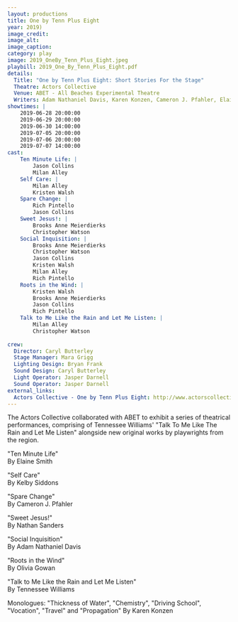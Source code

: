 ```yaml
---
layout: productions
title: One by Tenn Plus Eight
year: 2019)
image_credit: 
image_alt:
image_caption:
category: play
image: 2019_OneBy_Tenn_Plus_Eight.jpeg
playbill: 2019_One_By_Tenn_Plus_Eight.pdf
details:
  Title: "One by Tenn Plus Eight: Short Stories For the Stage"
  Theatre: Actors Collective
  Venue: ABET - All Beaches Experimental Theatre
  Writers: Adam Nathaniel Davis, Karen Konzen, Cameron J. Pfahler, Elaine Smith, Kelby Siddons, Nathan Sanders, Olivia Gowan, Tennessee Williams
showtimes: |
    2019-06-28 20:00:00
    2019-06-29 20:00:00
    2019-06-30 14:00:00
    2019-07-05 20:00:00
    2019-07-06 20:00:00
    2019-07-07 14:00:00
cast:
    Ten Minute Life: |
        Jason Collins 
        Milan Alley 
    Self Care: |
        Milan Alley 
        Kristen Walsh 
    Spare Change: |
        Rich Pintello 
        Jason Collins 
    Sweet Jesus!: |
        Brooks Anne Meierdierks 
        Christopher Watson 
    Social Inquisition: |
        Brooks Anne Meierdierks 
        Christopher Watson 
        Jason Collins 
        Kristen Walsh 
        Milan Alley 
        Rich Pintello 
    Roots in the Wind: |
        Kristen Walsh 
        Brooks Anne Meierdierks 
        Jason Collins 
        Rich Pintello 
    Talk to Me Like the Rain and Let Me Listen: |
        Milan Alley 
        Christopher Watson
  
crew:
  Director: Caryl Butterley
  Stage Manager: Mara Grigg
  Lighting Design: Bryan Frank
  Sound Design: Caryl Butterley
  Light Operator: Jasper Darnell
  Sound Operator: Jasper Darnell
external_links:
  Actors Collective - One by Tenn Plus Eight: http://www.actorscollective.com/one-by-tenn-plus-eight/
---
```

The Actors Collective collaborated with ABET to exhibit a series of theatrical performances, comprising of Tennessee Williams' "Talk To Me Like The Rain and Let Me Listen" alongside new original works by playwrights from the region.

"Ten Minute Life"  
By Elaine Smith

"Self Care"  
By Kelby Siddons

"Spare Change"  
By Cameron J. Pfahler

"Sweet Jesus!"  
By Nathan Sanders

"Social Inquisition"  
By Adam Nathaniel Davis

"Roots in the Wind"  
By Olivia Gowan  

"Talk to Me Like the Rain and Let Me Listen"  
By Tennessee Williams  

Monologues: "Thickness of Water", "Chemistry", "Driving School", "Vocation", "Travel" and "Propagation"
By Karen Konzen